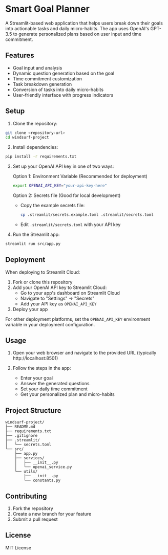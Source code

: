 # Smart Goal Planner

A Streamlit-based web application that helps users break down their goals into actionable tasks and daily micro-habits. The app uses OpenAI's GPT-3.5 to generate personalized plans based on user input and time commitment.

## Features

- Goal input and analysis
- Dynamic question generation based on the goal
- Time commitment customization
- Task breakdown generation
- Conversion of tasks into daily micro-habits
- User-friendly interface with progress indicators

## Setup

1. Clone the repository:
```bash
git clone <repository-url>
cd windsurf-project
```

2. Install dependencies:
```bash
pip install -r requirements.txt
```

3. Set up your OpenAI API key in one of two ways:

   Option 1: Environment Variable (Recommended for deployment)
   ```bash
   export OPENAI_API_KEY="your-api-key-here"
   ```

   Option 2: Secrets file (Good for local development)
   - Copy the example secrets file:
     ```bash
     cp .streamlit/secrets.example.toml .streamlit/secrets.toml
     ```
   - Edit `.streamlit/secrets.toml` with your API key

4. Run the Streamlit app:
```bash
streamlit run src/app.py
```

## Deployment

When deploying to Streamlit Cloud:

1. Fork or clone this repository
2. Add your OpenAI API key to Streamlit Cloud:
   - Go to your app's dashboard on Streamlit Cloud
   - Navigate to "Settings" → "Secrets"
   - Add your API key as `OPENAI_API_KEY`
3. Deploy your app

For other deployment platforms, set the `OPENAI_API_KEY` environment variable in your deployment configuration.

## Usage

1. Open your web browser and navigate to the provided URL (typically http://localhost:8501)

2. Follow the steps in the app:
   - Enter your goal
   - Answer the generated questions
   - Set your daily time commitment
   - Get your personalized plan and micro-habits

## Project Structure

```
windsurf-project/
├── README.md
├── requirements.txt
├── .gitignore
├── .streamlit/
│   └── secrets.toml
└── src/
    ├── app.py
    ├── services/
    │   ├── __init__.py
    │   └── openai_service.py
    └── utils/
        ├── __init__.py
        └── constants.py
```

## Contributing

1. Fork the repository
2. Create a new branch for your feature
3. Submit a pull request

## License

MIT License
